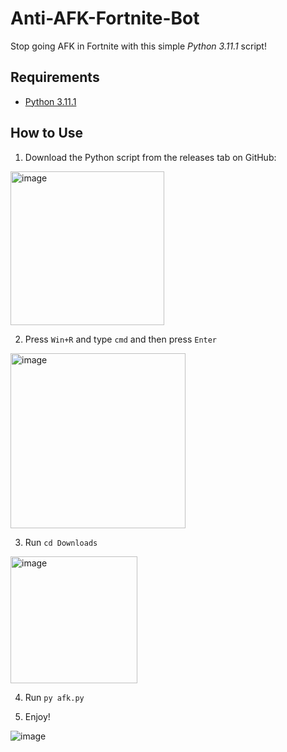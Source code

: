 # Anti-AFK-Fortnite-Bot
Stop going AFK in Fortnite with this simple *Python 3.11.1* script!


## Requirements

- [Python 3.11.1](https://www.python.org/ftp/python/3.11.1/python-3.11.1-amd64.exe)



## How to Use

1. Download the Python script from the releases tab on GitHub:

<img width="246" alt="image" src="https://user-images.githubusercontent.com/101112829/228179333-393e22f8-c017-414c-acd8-b7c382681c34.png">



2. Press `Win+R` and type `cmd` and then press `Enter`

<img width="280" alt="image" src="https://user-images.githubusercontent.com/101112829/228179562-026ad745-ce6b-4f92-aece-4920790167d8.png">



3. Run `cd Downloads`

<img width="203" alt="image" src="https://user-images.githubusercontent.com/101112829/228179863-497cad8f-32e1-4991-8848-5b3b84cd15f2.png">


4. Run `py afk.py`


5. Enjoy!

![image](https://user-images.githubusercontent.com/108309197/208279652-80e5a7f1-1973-4bd9-9385-b43fc005b944.png)
